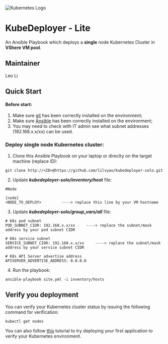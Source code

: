 ![Kubernetes Logo](https://raw.githubusercontent.com/kubernetes-incubator/kubespray/master/docs/img/kubernetes-logo.png)

KubeDeployer - Lite
======================
An Ansible Playbook which deploys a **single** node Kubernetes Cluster in **VShere VM pool**. 

Maintainer
------
Leo Li

Quick Start
------
#### Before start: 
1. Make sure [git](https://www.linode.com/docs/development/version-control/how-to-install-git-on-linux-mac-and-windows/) has been correctly installed on the environment;
2. Make sure [Ansible](https://docs.ansible.com/ansible/latest/installation_guide/intro_installation.html) has been correctly installed on the environment;
3. You may need to check with IT admin see what subnet addresses (192.168.x.x/xx) can be used.

### Deploy single node Kubernetes cluster:
1. Clone this Ansible Playbook on your laptop or direclty on the target machine (replace ID): 
```
git clone http://<ID>@https://github.com/lilvyao/kubedeployer-solo.git
```
2. Update ***kubedeployer-solo/inventory/host*** file:
```
#Node

[node]
<NODE_TO_DEPLOY>         ----> replace this line by your VM hostname
```
3. Update ***kubedeployer-solo/group_vars/all*** file:
```
# K8s pod subnet
POD_SUBNET_CIDR: 192.168.x.x/xx     ----> replace the subnet/mask address by your pod subnet CIDR

# K8s service subnet
SERVICE_SUBNET_CIDR: 192.168.x.x/xx     ----> replace the subnet/mask address by your service subnet CIDR

# K8s API Server advertise address
APISERVER_ADVERTISE_ADDRESS: 0.0.0.0
```
4. Run the playbook:
```
ansible-playbook site.yml -i inventory/hosts
```

Verify you deployment
-------------

You can verify your Kubernetes cluster status by issuing the following command for verification:
```
kubectl get nodes
```

You can also follow [this](https://kubernetes.io/docs/concepts/workloads/controllers/deployment/#creating-a-deployment) 
tutorial to try deploying your first application to verify your Kubernetes environment.
